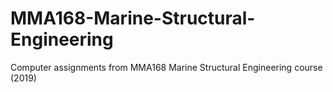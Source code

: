 # MMA168-Marine-Structural-Engineering
Computer assignments from MMA168 Marine Structural Engineering course (2019)
